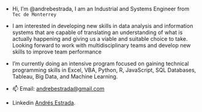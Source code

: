 - Hi, I’m @andrebestrada, I am an Industrial and Systems Engineer from `Tec de Monterrey`
- I am interested in developing new skills in data analysis and information systems that are capable of 
translating an understanding of what is actually happening and giving us a viable and suitable choice to take.
Looking forward to work with multidisciplinary teams and develop new skills to improve team 
performance
- I’m currently doing an intensive program focused on gaining technical programming skills in 
Excel, VBA, Python, R, JavaScript, SQL Databases, Tableau, Big Data, and Machine Learning. 


- 📫 Email: andrebestrada@gmail.com
- Linkedin [Andrés Estrada](https://www.linkedin.com/in/andrés-estrada-694625132).
